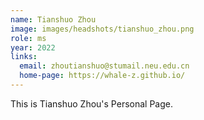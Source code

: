 ```yaml
---
name: Tianshuo Zhou
image: images/headshots/tianshuo_zhou.png
role: ms
year: 2022
links:
  email: zhoutianshuo@stumail.neu.edu.cn
  home-page: https://whale-z.github.io/
---
```


This is Tianshuo Zhou's Personal Page.